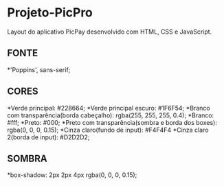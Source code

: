 # Projeto-PicPro
Layout do aplicativo PicPay desenvolvido com HTML, CSS e JavaScript.


<h2><strong>FONTE</strong></h2>
*'Poppins', sans-serif;

<h2><strong>CORES</strong></h2>
*Verde principal: #228664;
*Verde principal escuro: #1F6F54;
*Branco com transparência(borda cabeçalho): rgba(255, 255, 255, 0.4);
*Branco: #fff;
*Preto: #000;
*Preto com transparência(sombra e borda dos boxes): rgba(0, 0, 0, 0.15);
*Cinza claro(fundo de input): #F4F4F4
*Cinza claro 2(borda de input): #D2D2D2;

<h2><strong>SOMBRA</strong></h2>
*box-shadow: 2px 2px 4px rgba(0, 0, 0, 0.15);
